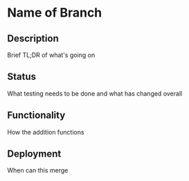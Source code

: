 # Name of Branch

## Description

Brief TL;DR of what's going on

## Status

What testing needs to be done and what has changed overall

## Functionality 

How the addition functions

## Deployment

When can this merge